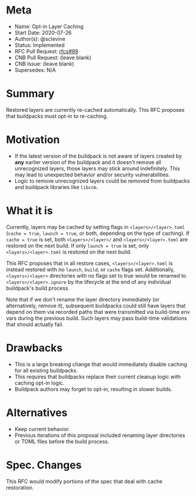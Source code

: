 # Meta
[meta]: #meta
- Name: Opt-in Layer Caching
- Start Date: 2020-07-26
- Author(s): @sclevine
- Status: Implemented
- RFC Pull Request: [rfcs#99](https://github.com/buildpacks/rfcs/pull/99)
- CNB Pull Request: (leave blank)
- CNB Issue: (leave blank)
- Supersedes: N/A

# Summary
[summary]: #summary

Restored layers are currently re-cached automatically. This RFC proposes that buildpacks must opt-in to re-caching.

# Motivation
[motivation]: #motivation

- If the latest version of the buildpack is not aware of layers created by **any** earlier version of the buildpack and it doesn't remove all unrecognized layers, those layers may stick around indefinitely. This may lead to unexpected behavior and/or security vulnerabilities.
- Logic to remove unrecognized layers could be removed from buildpacks and buildpack libraries like `libcnb`.

# What it is
[what-it-is]: #what-it-is

Currently, layers may be cached by setting flags in `<layers>/<layer>.toml` (`cache = true`, `launch = true`, or both, depending on the type of caching). If `cache = true` is set, both `<layers>/<layer>/` and `<layers>/<layer>.toml` are restored on the next build. If only `launch = true` is set, only `<layers>/<layer>.toml` is restored on the next build.

This RFC proposes that in all restore cases, `<layers>/<layer>.toml` is instead restored with no `launch`, `build`, or `cache` flags set. Additionally,  `<layers>/<layer>` directories with no flags set to true would be renamed to `<layers>/<layer>.ignore` by the lifecycle at the end of any individual buildpack's build process.

Note that if we don't rename the layer directory immediately (or alternatively, remove it), subsequent buildpacks could still have layers that depend on them via recorded paths that were transmitted via build-time env vars during the previous build. Such layers may pass build-time validations that should actually fail.


# Drawbacks
[drawbacks]: #drawbacks

- This is a large breaking change that would immediately disable caching for all existing buildpacks.
- This requires that buildpacks replace their current cleanup logic with caching opt-in logic.
- Buildpack authors may forget to opt-in, resulting in slower builds.

# Alternatives
[alternatives]: #alternatives

- Keep current behavior.
- Previous iterations of this proposal included renaming layer directories or TOML files before the build process.

# Spec. Changes
[spec-changes]: #spec-changes

This RFC would modify portions of the spec that deal with cache restoration.
